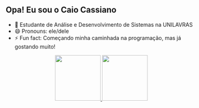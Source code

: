 ## Opa! Eu sou o Caio Cassiano

- 🌱 Estudante de Análise e Desenvolvimento de Sistemas na UNILAVRAS
- 😄 Pronouns: ele/dele
- ⚡ Fun fact: Começando minha caminhada na programação, mas já gostando muito!

<div align="center">
  <a href="https://github.com/caiocassianosilva">
  <img height="120em" src="https://github-readme-stats.vercel.app/api?username=caiocassianosilva&show_icons=true&theme=tokyonight&include_all_commits=true&count_private=true"/>
  <img height="120em" src="https://github-readme-stats.vercel.app/api/top-langs/?username=caiocassianosilva&layout=compact&langs_count=7&theme=tokyonight"/>
</div>
